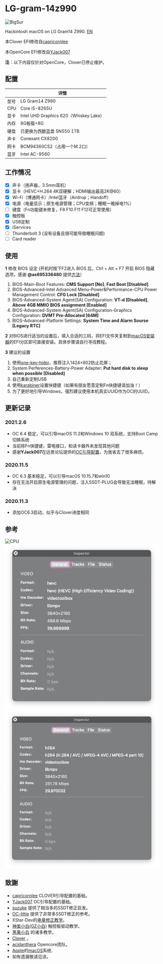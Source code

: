 # LG-gram-14z990

![BigSur](PIC/BigSur.png)

Hackintosh macOS on LG Gram14 Z990. [EN](README-EN.md)

本Clover EFI修改自[capricornlee](https://github.com/capricornlee/LG-Gram13-Z990) 

本OpenCore EFI修改自[YJack007](http://bbs.pcbeta.com/viewthread-1876088-1-1.html) 

**注**：以下内容仅针对OpenCore，Clover已停止维护。

## 配置

|      | 详情   |
| ---- | -----------------------------------------|
| 型号 | LG Gram14 Z990|
| CPU  | Core i5-8265U|
| 显卡 | Intel UHD Graphics 620（Whiskey Lake）|
| 内存 | 8G板载+8G|
| 硬盘 | 已更换为西数蓝盘 SN550 1TB|
| 声卡 | Conexant CX8200|
| 网卡 | BCM94360CS2（占用一个M.2口）|
| 蓝牙 | Intel AC-9560|

## 工作情况
- [x] 声卡（扬声器，3.5mm耳机）
- [x] 显卡（HEVC+H.264 4K双硬解；HDMI输出最高2K@60）
- [x] Wi-Fi（博通网卡）/Intel蓝牙（Airdrop；Handoff）
- [x] 电源（电量显示；原生电源管理；CPU变频；睡眠一晚掉电1%）
- [ ] 键盘（Fn功能键未修复，F8 F10 F11 F12可正常使用）
- [x] 触控板
- [x] USB定制
- [x] iServices
- [ ] Thunderbolt 3 (没有设备且很可能导致睡眠问题)
- [ ] Card reader

## 使用

**1** 修改 BIOS 设定 (开机时按下F2进入 BIOS 后，Ctrl + Alt + F7 开启 BIOS 隐藏选项，感谢 **@as695336480** 提供[方法](https://github.com/capricornlee/LG-Gram13-Z990/issues/7#issue-624133249)）
1. BIOS-Main-Boot Features: **CMS Support [No]**, **Fast Boot [Disabled]** 
2. BIOS-Advanced-Intel Advanced Menu-Power&Performance-CPU Power Management Control: **CFG Lock [Disabled]** 
3. BIOS-Advanced-System Agent(SA) Configuration: **VT-d [Disabled]**,  **Above 4GB MMIO BIOS assignment [Enabled]** 
4. BIOS-Advanced-System Agent(SA) Configuration-Graphics Configuration: **DVMT Pre-Allocated [64M]**
5. BIOS-Advanced-Platform Settings: **System Time and Alarm Sourse [Legacy RTC]**
 
**2** 对BIOS进行适当的设置后，填入合适的三码，将EFI文件夹复制到[macOS安装器](https://support.apple.com/zh-cn/HT201372)的EFI分区即可直接安装。具体步骤请自行寻找教程。

**3** 建议的设置
1. 使用[one-key-hidpi](https://github.com/xzhih/one-key-hidpi)，推荐注入1424×802防止花屏；
2. System Perferences-Battery-Power Adapter: **Put hard disk to sleep when possible [Disabled]**
3. 自己重新定制USB
4. 使用[karabiner](https://karabiner-elements.pqrs.org)设置快捷键（如果有朋友愿意定制Fn快捷键请加油！）
5. 为了更好地引导Windows，强烈建议使用本机真实UUID作为OC的UUID。

## 更新记录

### 2021.2.6

* OC 6.4 稳定，可以引导macOS 11.2和Windows 10 双系统，支持Boot Camp切换系统
* 当前除Fn快捷键，雷电接口，和读卡器外未发现其他问题
* 感谢**YJack007**在远景论坛提供的[OC引导配置](http://bbs.pcbeta.com/viewthread-1876088-1-1.html)，为我省去了很多麻烦。

### 2020.11.5
* OC 6.3 基本稳定，可以引导macOS 10.15.7和win10
* 存在无法开启原生电源管理的问题，注入SSDT-PLUG会导致无法睡眠，待解决

### 2020.11.3
* 添加OC6.3启动，似乎与Clover进度相同

## 参考

![CPU](PIC/cpu.png)
![GPU HEVC硬解](PIC/HEVC.png)
![GPU H.264硬解](PIC/h.264.png)

## 致謝

+ [capricornlee](https://github.com/capricornlee/LG-Gram13-Z990) CLOVER引导配置的基础。
+ [YJack007](http://bbs.pcbeta.com/viewthread-1876088-1-1.html) OC引导配置的基础。
+ [suzuke](https://github.com/suzuke/LG-Gram-13z980-Opencore) 提供了相当多的SSDT修正启发。
+ [OC-little](https://github.com/daliansky/OC-little) 提供了非常多SSDT修正的参考。
+ XStar-Dev的[电量修正教学](https://xstar-dev.github.io/hackintosh_advanced/Guide_For_Battery_Hotpatch.html)。
+ [神楽小白(GZ小白)](https://blog.gzxiaobai.cn/) 触控板驱动教学。
+ [黑果小兵](https://blog.gzxiaobai.cn/) 的诸多教学。
+ [Clover](https://sourceforge.net/projects/cloverefiboot/) 。
+ [acidanthera](https://github.com/acidanthera) Opencore团队。
+ [Apple](https://www.apple.com)的[macOS](https://www.apple.com.cn/macos/)系统.
+ 如有遗漏敬请见谅。

